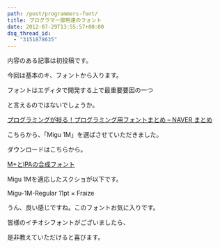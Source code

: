 ```yaml
---
path: /post/programmers-font/
title: プログラマー御用達のフォント
date: 2012-07-29T13:55:57+00:00
dsq_thread_id:
  - "3151878635"
---
```

内容のある記事は初投稿です。

今回は基本のキ、フォントから入ります。

フォントはエディタで開発する上で最重要要因の一つ

と言えるのではないでしょうか。

[プログラミングが捗る！プログラミング用フォントまとめ – NAVER まとめ](http://matome.naver.jp/odai/2133291994190166801)

こちらから、「Migu 1M」を選ばさせていただきました。

<!--more-->

ダウンロードはこちらから。

<a href="http://mix-mplus-ipa.sourceforge.jp/" target="_blank">M+とIPAの合成フォント</a>

Migu 1Mを適応したスクショが以下です。

Migu-1M-Regular 11pt × Fraize

うん、良い感じですね。このフォントお気に入りです。

皆様のイチオシフォントがございましたら、

是非教えていただけると喜びます。  
<!-- Quick Adsense WordPress Plugin: http://quicksense.net/ -->

<div style="float:none;margin:30px 0 30px 0;text-align:center;">
  <br /> <!-- article-footer -->  
  <br /> <ins class="adsbygoogle"
     style="display:block"
     data-ad-client="ca-pub-7627436148097691"
     data-ad-slot="3077393762"
     data-ad-format="auto"></ins><br />
</div>

<div style="font-size:0px;height:0px;line-height:0px;margin:0;padding:0;clear:both">
</div>